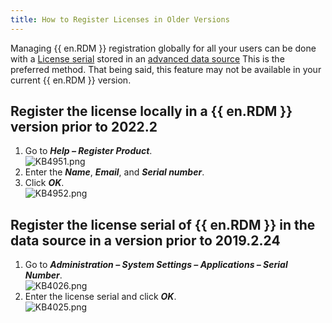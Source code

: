 ```yaml
---
title: How to Register Licenses in Older Versions
---
```

Managing {{ en.RDM }} registration globally for all your users can be done with a [License serial](https://helprdm.devolutions.net/rdm_administration_licenses.html) stored in an [advanced data source](https://helprdm.devolutions.net/datasources_advanced.html) This is the preferred method. That being said, this feature may not be available in your current {{ en.RDM }} version.

## Register the license locally in a {{ en.RDM }} version prior to 2022.2

1. Go to ***Help – Register Product***.  
![KB4951.png](/img/en/kb/KB4951.png)
1. Enter the ***Name***, ***Email***, and ***Serial number***.
1. Click ***OK***.  
![KB4952.png](/img/en/kb/KB4952.png)

## Register the license serial of {{ en.RDM }} in the data source in a version prior to 2019.2.24

1. Go to ***Administration – System Settings – Applications – Serial Number***.  
![KB4026.png](/img/en/kb/KB4026.png)
1. Enter the license serial and click ***OK***.  
![KB4025.png](/img/en/kb/KB4025.png)
